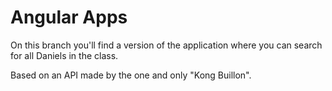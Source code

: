 # Angular Apps

On this branch you'll find a version of the application where you can search for all Daniels in the class.

Based on an API made by the one and only "Kong Buillon".
